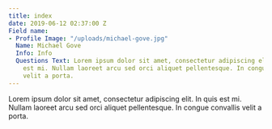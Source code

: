 ```yaml
---
title: index
date: 2019-06-12 02:37:00 Z
Field name:
- Profile Image: "/uploads/michael-gove.jpg"
  Name: Michael Gove
  Info: Info
  Questions Text: Lorem ipsum dolor sit amet, consectetur adipiscing elit. In quis
    est mi. Nullam laoreet arcu sed orci aliquet pellentesque. In congue convallis
    velit a porta.
---
```


Lorem ipsum dolor sit amet, consectetur adipiscing elit. In quis est mi. Nullam laoreet arcu sed orci aliquet pellentesque. In congue convallis velit a porta.
